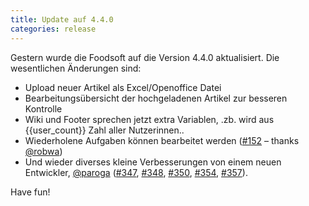 ```yaml
---
title: Update auf 4.4.0
categories: release
---
```

Gestern wurde die Foodsoft auf die Version 4.4.0 aktualisiert. Die wesentlichen Änderungen sind:

* Upload neuer Artikel als Excel/Openoffice Datei
* Bearbeitungsübersicht der hochgeladenen Artikel zur besseren Kontrolle
* Wiki und Footer sprechen jetzt extra Variablen, .zb. wird aus {{user_count}} Zahl aller Nutzerinnen..
* Wiederholene Aufgaben können bearbeitet werden
  ([#152](https://github.com/foodcoops/foodsoft/issues/152) – thanks [@robwa](https://github.com/robwa))
* Und wieder diverses kleine Verbesserungen von einem neuen Entwickler,
  [@paroga](https://github.com/paroga)
  ([#347](https://github.com/foodcoops/foodsoft/pull/347),
   [#348](https://github.com/foodcoops/foodsoft/pull/348),
   [#350](https://github.com/foodcoops/foodsoft/pull/350),
   [#354](https://github.com/foodcoops/foodsoft/pull/354),
   [#357](https://github.com/foodcoops/foodsoft/pull/357)).

Have fun!
